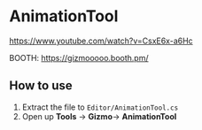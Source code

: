 # AnimationTool

https://www.youtube.com/watch?v=CsxE6x-a6Hc

BOOTH: https://gizmooooo.booth.pm/

## How to use

1. Extract the file to `Editor/AnimationTool.cs`
2. Open up **Tools** -> **Gizmo**-> **AnimationTool**
